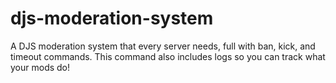 # djs-moderation-system
A DJS moderation system that every server needs, full with ban, kick, and timeout commands. This command also includes logs so you can track what your mods do!
